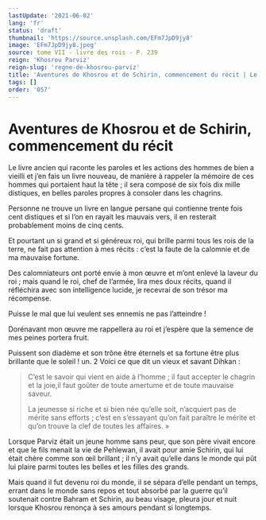 ```yaml
---
lastUpdate: '2021-06-02'
lang: 'fr'
status: 'draft'
thumbnail: 'https://source.unsplash.com/EFm7JpD9jy8'
image: 'EFm7JpD9jy8.jpeg'
source: tome VII - livre des rois - P. 239
reign: 'Khosrou Parviz'
reign-slug: 'regne-de-khosrou-parviz'
title: 'Aventures de Khosrou et de Schirin, commencement du récit | Le Livre des Rois | Shâhnâmeh'
tags: []
order: '057'
---
```


<!-- LTeX: language=fr -->

# Aventures de Khosrou et de Schirin, commencement du récit

Le livre ancien qui raconte les paroles et les actions des hommes de bien a vieilli et j’en fais un livre nouveau, de manière à rappeler la mémoire de ces hommes qui portaient haut la tête ; il sera composé de six fois dix mille distiques, en belles paroles propres à consoler dans les chagrins.

Personne ne trouve un livre en langue persane qui contienne trente fois cent distiques et si l’on en rayait les mauvais vers, il en resterait probablement moins de cinq cents.

Et pourtant un si grand et si généreux roi, qui brille parmi tous les rois de la terre, ne fait pas attention à mes récits : c’est la faute de la calomnie et de ma mauvaise fortune.

Des calomniateurs ont porté envie à mon œuvre et m’ont enlevé la laveur du roi ; mais quand le roi, chef de l’armée, lira mes doux récits, quand il réfléchira avec son intelligence lucide, je recevrai de son trésor ma récompense.

Puisse le mal que lui veulent ses ennemis ne pas l’atteindre !

Dorénavant mon œuvre me rappellera au roi et j’espère que la semence de mes peines portera fruit.

Puissent son diadème et son trône être éternels et sa fortune être plus brillante que le soleil !
un.
2
Voici ce que dit un vieux et savant Dihkan :

> C’est le savoir qui vient en aide à l’homme ; il faut accepter le chagrin et la joie,il faut goûter de toute amertume et de toute mauvaise saveur.
>
> La jeunesse si riche et si bien née qu’elle soit, n’acquiert pas de mérite sans efforts ; c’est en s’essayant qu’on fait paraître le mérite et qu’on trouve la clef de toutes les affaires. »

Lorsque Parviz était un jeune homme sans peur, que son père vivait encore et que le fils menait la vie de Pehlewan, il avait pour amie Schirin, qui lui était chère comme son œil brillant ; il n’y avait qu’elle dans le monde qui pût lui plaire parmi toutes les belles et les filles des grands.

Mais quand il fut devenu roi du monde, il se sépara d’elle pendant un temps, errant dans le monde sans repos et tout absorbé par la guerre qu’il soutenait contre Bahram et Schirin, au beau visage, pleura jour et nuit lorsque Khosrou renonça à ses amours pendant si longtemps.
